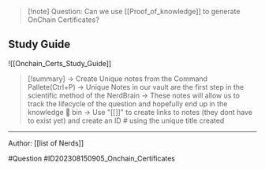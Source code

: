 
>[!note] Question: 
> Can we use [[Proof_of_knowledge]] to generate OnChain Certificates?
## Study Guide

![[Onchain_Certs_Study_Guide]]

>[!summary] 
>-> Create Unique notes from the Command Pallete(Ctrl+P)
>-> Unique Notes in our vault are the first step in the scientific method of the NerdBrain
-> These notes will allow us to track the lifecycle of the question and hopefully end up in the knowledge 🧠 bin
-> Use "[[]]" to create links to notes (they dont have to exist yet) and create an ID # using the unique title created 



---


Author: [[list of Nerds]]

#Question #ID202308150905_Onchain_Certificates